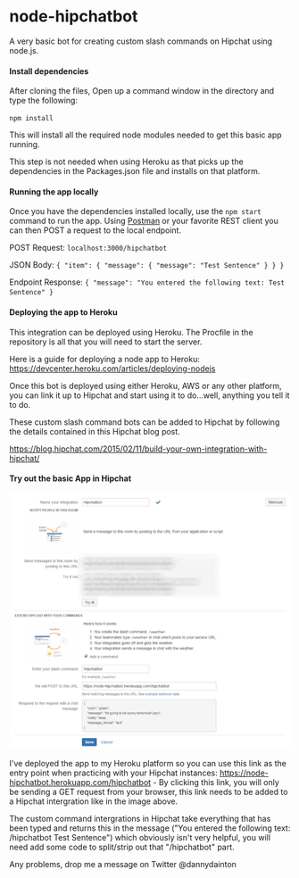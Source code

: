 # node-hipchatbot
A very basic bot for creating custom slash commands on Hipchat using node.js. 

#### Install dependencies
After cloning the files, Open up a command window in the directory and type the following:

`npm install`

This will install all the required node modules needed to get this basic app running.

This step is not needed when using Heroku as that picks up the dependencies in the Packages.json file and installs on that platform.

#### Running the app locally

Once you have the dependencies installed locally, use the `npm start` command to run the app. Using [Postman](https://www.getpostman.com/ "Postman") or your favorite REST client you can then POST a request to the local endpoint.

POST Request:
`localhost:3000/hipchatbot`

JSON Body:
`{ "item": { "message": { "message": "Test Sentence" } } }`

Endpoint Response:
`{ "message": "You entered the following text: Test Sentence" }`

#### Deploying the app to Heroku

This integration can be deployed using Heroku. The Procfile in the repository is all that you will need to start the server.

Here is a guide for deploying a node app to Heroku: https://devcenter.heroku.com/articles/deploying-nodejs

Once this bot is deployed using either Heroku, AWS or any other platform, you can link it up to Hipchat and start using it to do...well, anything you tell it to do.

These custom slash command bots can be added to Hipchat by following the details contained in this Hipchat blog post.

https://blog.hipchat.com/2015/02/11/build-your-own-integration-with-hipchat/

#### Try out the basic App in Hipchat

![Alt text](/public/hipchatbot.png?raw=true "Hipchat Intergration")

I've deployed the app to my Heroku platform so you can use this link as the entry point when practicing with your Hipchat instances: https://node-hipchatbot.herokuapp.com/hipchatbot - By clicking this link, you will only be sending a GET request from your browser, this link needs to be added to a Hipchat intergration like in the image above.

The custom command intergrations in Hipchat take everything that has been typed and returns this in the message ("You entered the following text: /hipchatbot Test Sentence") which obviously isn't very helpful, you will need add some code to split/strip out that "/hipchatbot" part.

Any problems, drop me a message on Twitter @dannydainton
